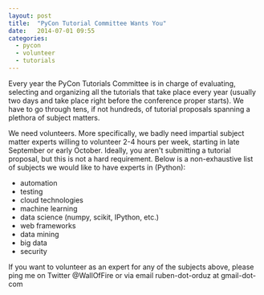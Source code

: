 ```yaml
---
layout: post
title:  "PyCon Tutorial Committee Wants You"
date:   2014-07-01 09:55
categories:
  - pycon
  - volunteer
  - tutorials
---
```

Every year the PyCon Tutorials Committee is in charge of evaluating, selecting and organizing all the tutorials that take place every year (usually two days and take place right before the conference proper starts). We have to go through tens, if not hundreds, of tutorial proposals spanning a plethora of subject matters.

We need volunteers. More specifically, we badly need impartial subject matter experts willing to volunteer 2-4 hours per week, starting in late September or early October. Ideally, you aren't submitting a tutorial proposal, but this is not a hard requirement. Below is a non-exhaustive list of subjects we would like to have experts in (Python):

 - automation
 - testing
 - cloud technologies
 - machine learning
 - data science (numpy, scikit, IPython, etc.)
 - web frameworks
 - data mining
 - big data
 - security

 If you want to volunteer as an expert for any of the subjects above, please ping me on Twitter @WallOfFire or via email ruben-dot-orduz at gmail-dot-com